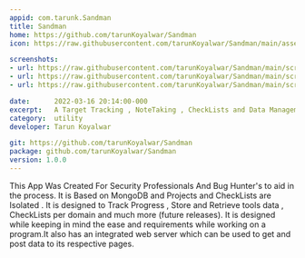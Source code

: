 ```yaml
---
appid: com.tarunk.Sandman
title: Sandman
home: https://github.com/tarunKoyalwar/Sandman
icon: https://raw.githubusercontent.com/tarunKoyalwar/Sandman/main/assets/Icon.png

screenshots:
- url: https://raw.githubusercontent.com/tarunKoyalwar/Sandman/main/screenshots/credpage.png
- url: https://raw.githubusercontent.com/tarunKoyalwar/Sandman/main/screenshots/inscope.png
- url: https://raw.githubusercontent.com/tarunKoyalwar/Sandman/main/screenshots/webchecklist.png

date:      2022-03-16 20:14:00-000
excerpt:   A Target Tracking , NoteTaking , CheckLists and Data Management GUI App for Bug Hunter's and Pentesters.
category:  utility
developer: Tarun Koyalwar

git: https://github.com/tarunKoyalwar/Sandman
package: github.com/tarunKoyalwar/Sandman
version: 1.0.0
---
```


This App Was Created For Security Professionals And Bug Hunter's to aid in the process. It is Based on MongoDB and Projects and CheckLists are Isolated . It is designed to Track Progress , Store and Retrieve tools data , CheckLists per domain and much more (future releases). It is designed while keeping in mind the ease and requirements while working on a program.It also has an integrated web server which can be used to get and post data to its respective pages.